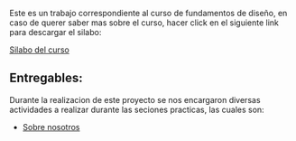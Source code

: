 Este es un trabajo correspondiente al curso de fundamentos de diseño, en caso de querer saber mas sobre el curso, hacer click en el siguiente link para descargar el silabo:

[Silabo del curso](https://github.com/JefHuiza/Fundamentos-de-Dise-o/files/13914702/C1324.Fundamentos.de.Diseno.2024V.pdf)

## Entregables:
Durante la realizacion de este proyecto se nos encargaron diversas actividades a realizar durante las seciones practicas, las cuales son:
- [Sobre nosotros](https://github.com/JefHuiza/Fundamentos-de-Dise-o/blob/main/FdD/Entregables/Sobre_nosotros.md)
